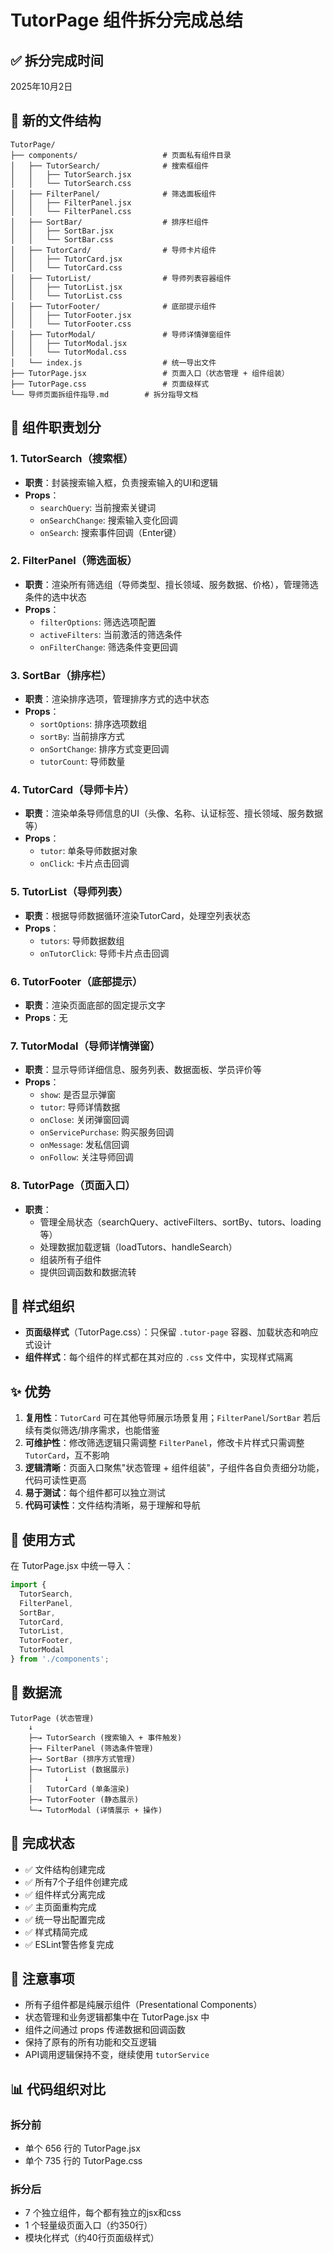 # TutorPage 组件拆分完成总结

## ✅ 拆分完成时间
2025年10月2日

## 📁 新的文件结构
```
TutorPage/
├── components/                   # 页面私有组件目录
│   ├── TutorSearch/              # 搜索框组件
│   │   ├── TutorSearch.jsx
│   │   └── TutorSearch.css
│   ├── FilterPanel/              # 筛选面板组件
│   │   ├── FilterPanel.jsx
│   │   └── FilterPanel.css
│   ├── SortBar/                  # 排序栏组件
│   │   ├── SortBar.jsx
│   │   └── SortBar.css
│   ├── TutorCard/                # 导师卡片组件
│   │   ├── TutorCard.jsx
│   │   └── TutorCard.css
│   ├── TutorList/                # 导师列表容器组件
│   │   ├── TutorList.jsx
│   │   └── TutorList.css
│   ├── TutorFooter/              # 底部提示组件
│   │   ├── TutorFooter.jsx
│   │   └── TutorFooter.css
│   ├── TutorModal/               # 导师详情弹窗组件
│   │   ├── TutorModal.jsx
│   │   └── TutorModal.css
│   └── index.js                  # 统一导出文件
├── TutorPage.jsx                 # 页面入口（状态管理 + 组件组装）
├── TutorPage.css                 # 页面级样式
└── 导师页面拆组件指导.md        # 拆分指导文档
```

## 🎯 组件职责划分

### 1. TutorSearch（搜索框）
- **职责**：封装搜索输入框，负责搜索输入的UI和逻辑
- **Props**：
  - `searchQuery`: 当前搜索关键词
  - `onSearchChange`: 搜索输入变化回调
  - `onSearch`: 搜索事件回调（Enter键）

### 2. FilterPanel（筛选面板）
- **职责**：渲染所有筛选组（导师类型、擅长领域、服务数据、价格），管理筛选条件的选中状态
- **Props**：
  - `filterOptions`: 筛选选项配置
  - `activeFilters`: 当前激活的筛选条件
  - `onFilterChange`: 筛选条件变更回调

### 3. SortBar（排序栏）
- **职责**：渲染排序选项，管理排序方式的选中状态
- **Props**：
  - `sortOptions`: 排序选项数组
  - `sortBy`: 当前排序方式
  - `onSortChange`: 排序方式变更回调
  - `tutorCount`: 导师数量

### 4. TutorCard（导师卡片）
- **职责**：渲染单条导师信息的UI（头像、名称、认证标签、擅长领域、服务数据等）
- **Props**：
  - `tutor`: 单条导师数据对象
  - `onClick`: 卡片点击回调

### 5. TutorList（导师列表）
- **职责**：根据导师数据循环渲染TutorCard，处理空列表状态
- **Props**：
  - `tutors`: 导师数据数组
  - `onTutorClick`: 导师卡片点击回调

### 6. TutorFooter（底部提示）
- **职责**：渲染页面底部的固定提示文字
- **Props**：无

### 7. TutorModal（导师详情弹窗）
- **职责**：显示导师详细信息、服务列表、数据面板、学员评价等
- **Props**：
  - `show`: 是否显示弹窗
  - `tutor`: 导师详情数据
  - `onClose`: 关闭弹窗回调
  - `onServicePurchase`: 购买服务回调
  - `onMessage`: 发私信回调
  - `onFollow`: 关注导师回调

### 8. TutorPage（页面入口）
- **职责**：
  - 管理全局状态（searchQuery、activeFilters、sortBy、tutors、loading等）
  - 处理数据加载逻辑（loadTutors、handleSearch）
  - 组装所有子组件
  - 提供回调函数和数据流转

## 🎨 样式组织

- **页面级样式**（TutorPage.css）：只保留 `.tutor-page` 容器、加载状态和响应式设计
- **组件样式**：每个组件的样式都在其对应的 `.css` 文件中，实现样式隔离

## ✨ 优势

1. **复用性**：`TutorCard` 可在其他导师展示场景复用；`FilterPanel`/`SortBar` 若后续有类似筛选/排序需求，也能借鉴
2. **可维护性**：修改筛选逻辑只需调整 `FilterPanel`，修改卡片样式只需调整 `TutorCard`，互不影响
3. **逻辑清晰**：页面入口聚焦"状态管理 + 组件组装"，子组件各自负责细分功能，代码可读性更高
4. **易于测试**：每个组件都可以独立测试
5. **代码可读性**：文件结构清晰，易于理解和导航

## 📝 使用方式

在 TutorPage.jsx 中统一导入：
```javascript
import {
  TutorSearch,
  FilterPanel,
  SortBar,
  TutorCard,
  TutorList,
  TutorFooter,
  TutorModal
} from './components';
```

## 🔄 数据流

```
TutorPage (状态管理)
    ↓
    ├─→ TutorSearch (搜索输入 + 事件触发)
    ├─→ FilterPanel (筛选条件管理)
    ├─→ SortBar (排序方式管理)
    ├─→ TutorList (数据展示)
    │       ↓
    │   TutorCard (单条渲染)
    ├─→ TutorFooter (静态展示)
    └─→ TutorModal (详情展示 + 操作)
```

## 🎉 完成状态
- ✅ 文件结构创建完成
- ✅ 所有7个子组件创建完成
- ✅ 组件样式分离完成
- ✅ 主页面重构完成
- ✅ 统一导出配置完成
- ✅ 样式精简完成
- ✅ ESLint警告修复完成

## 📌 注意事项
- 所有子组件都是纯展示组件（Presentational Components）
- 状态管理和业务逻辑都集中在 TutorPage.jsx 中
- 组件之间通过 props 传递数据和回调函数
- 保持了原有的所有功能和交互逻辑
- API调用逻辑保持不变，继续使用 `tutorService`

## 📊 代码组织对比

### 拆分前
- 单个 656 行的 TutorPage.jsx
- 单个 735 行的 TutorPage.css

### 拆分后
- 7 个独立组件，每个都有独立的jsx和css
- 1 个轻量级页面入口（约350行）
- 模块化样式（约40行页面级样式） 